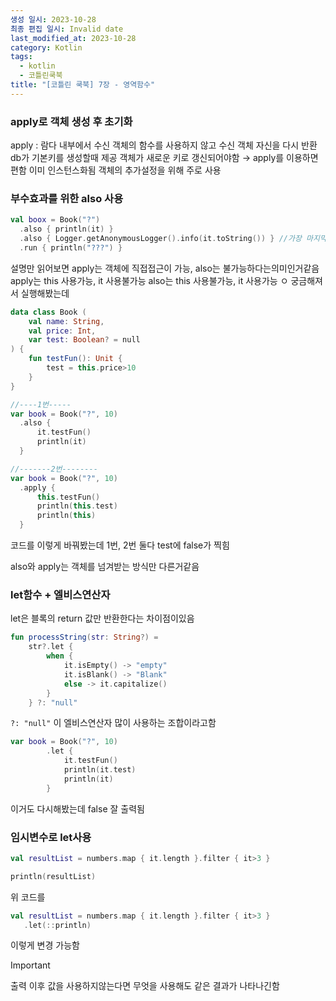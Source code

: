 ```yaml
---
생성 일시: 2023-10-28
최종 편집 일시: Invalid date
last_modified_at: 2023-10-28
category: Kotlin
tags:
  - kotlin
  - 코틀린쿡북
title: "[코틀린 쿡북] 7장 - 영역함수"
---
```

### apply로 객체 생성 후 초기화

apply : 람다 내부에서 수신 객체의 함수를 사용하지 않고 수신 객체 자신을 다시 반환
db가 기본키를 생성할때 제공 객체가 새로운 키로 갱신되어야함 → apply를 이용하면 편함
이미 인스턴스화됨 객체의 추가설정을 위해 주로 사용

### 부수효과를 위한 also 사용

```kotlin
val boox = Book("?")
  .also { println(it) }
  .also { Logger.getAnonymousLogger().info(it.toString()) } //가장 마지막에 출력
  .run { println("???") }
```

설명만 읽어보면 apply는 객체에 직접접근이 가능, also는 불가능하다는의미인거같음
apply는 this 사용가능, it 사용불가능
also는 this 사용불가능, it 사용가능
ㅇ
궁금해져서 실행해봤는데

```kotlin
data class Book (
    val name: String,
    val price: Int,
    var test: Boolean? = null
) {
    fun testFun(): Unit {
        test = this.price>10
    }
}

//----1번-----
var book = Book("?", 10)
  .also {
      it.testFun()
      println(it)
  }

//-------2번--------
var book = Book("?", 10)
  .apply {
      this.testFun()
      println(this.test)
      println(this)
  }
```

코드를 이렇게 바꿔봤는데 1번, 2번 둘다 test에 false가 찍힘

also와 apply는 객체를 넘겨받는 방식만 다른거같음

### let함수 + 엘비스연산자
let은 블록의 return 값만 반환한다는 차이점이있음

```kotlin
fun processString(str: String?) =
    str?.let {
        when {
            it.isEmpty() -> "empty"
            it.isBlank() -> "Blank"
            else -> it.capitalize()
        }
    } ?: "null"
```

`?: "null"` 이 엘비스연산자
많이 사용하는 조합이라고함

```kotlin
var book = Book("?", 10)
        .let {
            it.testFun()
            println(it.test)
            println(it)
        }
```

이거도 다시해봤는데 false 잘 출력됨

### 임시변수로 let사용

```kotlin
val resultList = numbers.map { it.length }.filter { it>3 }

println(resultList)
```

위 코드를

```kotlin
val resultList = numbers.map { it.length }.filter { it>3 }
   .let(::println)
```

이렇게 변경 가능함

> [!important]  
> 출력 이후 값을 사용하지않는다면 무엇을 사용해도 같은 결과가 나타나긴함
